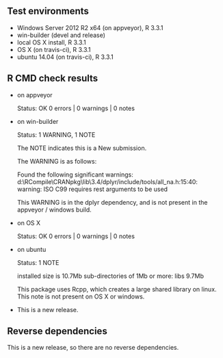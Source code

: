 ## Test environments

* Windows Server 2012 R2 x64 (on appveyor), R 3.3.1
* win-builder (devel and release)
* local OS X install, R 3.3.1
* OS X (on travis-ci), R 3.3.1
* ubuntu 14.04 (on travis-ci), R 3.3.1

## R CMD check results

* on appveyor

  Status: OK
  0 errors | 0 warnings | 0 notes
 
* on win-builder

  Status: 1 WARNING, 1 NOTE
  
  The NOTE indicates this is a New submission.
  
  The WARNING is as follows:
  
  Found the following significant warnings:
  d:\RCompile\CRANpkg\lib\3.4/dplyr/include/tools/all_na.h:15:40:
    warning: ISO C99 requires rest arguments to be used
    
  This WARNING is in the dplyr dependency, and is not present in the appveyor / windows build.
 
* on OS X 

  Status: OK
  0 errors | 0 warnings | 0 notes
  
* on ubuntu

  Status: 1 NOTE
  
  installed size is 10.7Mb
  sub-directories of 1Mb or more:
    libs   9.7Mb

  This package uses Rcpp, which creates a large shared library on linux.
  This note is not present on OS X or windows.
  
* This is a new release.

## Reverse dependencies

This is a new release, so there are no reverse dependencies.
